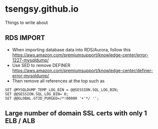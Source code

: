 # tsengsy.github.io

Things to write about

## RDS IMPORT

- When importing database data into RDS/Aurora, follow this https://aws.amazon.com/premiumsupport/knowledge-center/error-1227-mysqldump/
- Use SED to remove DEFINER https://aws.amazon.com/premiumsupport/knowledge-center/definer-error-mysqldump/
- Then remove all references at the top such as

```
SET @MYSQLDUMP_TEMP_LOG_BIN = @@SESSION.SQL_LOG_BIN;
SET @@SESSION.SQL_LOG_BIN= 0;
SET @@GLOBAL.GTID_PURGED=/*!80000 '+'*/ '';
```

## Large number of domain SSL certs with only 1 ELB / ALB
